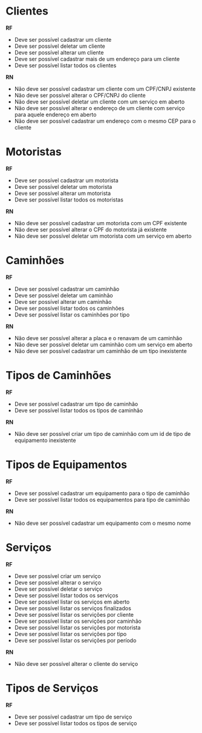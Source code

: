 # Clientes

**RF**
* Deve ser possível cadastrar um cliente
* Deve ser possível deletar um cliente
* Deve ser possível alterar um cliente
* Deve ser possível cadastrar mais de um endereço para um cliente
* Deve ser possível listar todos os clientes

**RN**
* Não deve ser possível cadastrar um cliente com um CPF/CNPJ existente
* Não deve ser possível alterar o CPF/CNPJ do cliente
* Não deve ser possível deletar um cliente com um serviço em aberto
* Não deve ser possível alterar o endereço de um cliente com serviço para aquele endereço em aberto
* Não deve ser possível cadastrar um endereço com o mesmo CEP para o cliente

# Motoristas

**RF**
* Deve ser possível cadastrar um motorista
* Deve ser possível deletar um motorista
* Deve ser possível alterar um motorista
* Deve ser possível listar todos os motoristas

**RN**
* Não deve ser possível cadastrar um motorista com um CPF existente
* Não deve ser possível alterar o CPF do motorista já existente
* Não deve ser possível deletar um motorista com um serviço em aberto

# Caminhões

**RF**
* Deve ser possível cadastrar um caminhão
* Deve ser possível deletar um caminhão
* Deve ser possível alterar um caminhão
* Deve ser possível listar todos os caminhões
* Deve ser possível listar os caminhões por tipo

**RN**
* Não deve ser possível alterar a placa e o renavam de um caminhão
* Não deve ser possível deletar um caminhão com um serviço em aberto
* Não deve ser possível cadastrar um caminhão de um tipo inexistente

# Tipos de Caminhões

**RF**
* Deve ser possível cadastrar um tipo de caminhão
* Deve ser possível listar todos os tipos de caminhão

**RN**
* Não deve ser possível criar um tipo de caminhão com um id de tipo de equipamento inexistente

# Tipos de Equipamentos

**RF**
* Deve ser possível cadastrar um equipamento para o tipo de caminhão
* Deve ser possível listar todos os equipamentos para tipo de caminhão

**RN**
* Não deve ser possível cadastrar um equipamento com o mesmo nome

# Serviços

**RF**
* Deve ser possível criar um serviço
* Deve ser possível alterar o serviço
* Deve ser possível deletar o serviço
* Deve ser possível listar todos os serviços
* Deve ser possível listar os serviços em aberto
* Deve ser possível listar os serviços finalizados
* Deve ser possível listar os servições por cliente
* Deve ser possível listar os servições por caminhão
* Deve ser possível listar os servições por motorista
* Deve ser possível listar os servições por tipo
* Deve ser possível listar os servições por período

 **RN**
* Não deve ser possível alterar o cliente do serviço

# Tipos de Serviços

**RF**
* Deve ser possível cadastrar um tipo de serviço
* Deve ser possível listar todos os tipos de serviço
